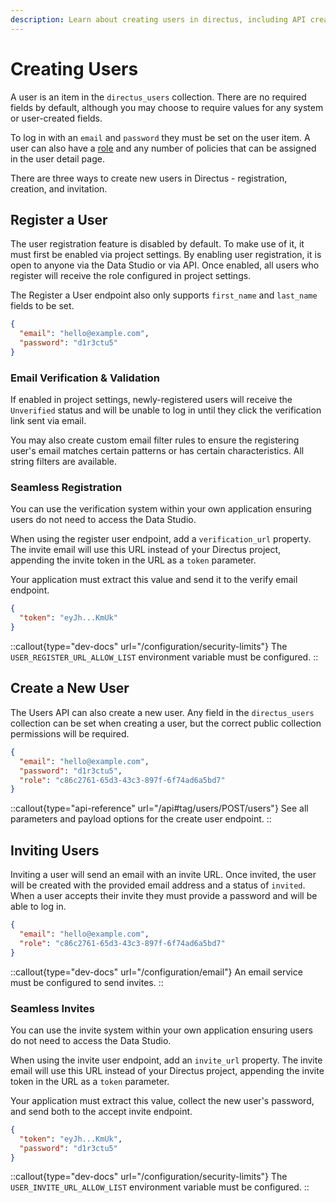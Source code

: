 ```yaml
---
description: Learn about creating users in directus, including API creation, inviting users, and seamless invites.
---
```


# Creating Users

A user is an item in the `directus_users` collection. There are no required fields by default, although you may choose to require values for any system or user-created fields.

<!-- TODO: IMAGE - user detail page -->

To log in with an `email` and `password` they must be set on the user item. A user can also have a [role](/auth/access-control) and any number of policies that can be assigned in the user detail page.

There are three ways to create new users in Directus - registration, creation, and invitation.

## Register a User

The user registration feature is disabled by default. To make use of it, it must first be enabled via project settings. By enabling user registration, it is open to anyone via the Data Studio or via API. Once enabled, all users who register will receive the role configured in project settings.

The Register a User endpoint also only supports `first_name` and `last_name` fields to be set.

```json [POST /register]
{
  "email": "hello@example.com",
  "password": "d1r3ctu5"
}
```

### Email Verification & Validation

If enabled in project settings, newly-registered users will receive the `Unverified` status and will be unable to log in until they click the verification link sent via email.

You may also create custom email filter rules to ensure the registering user's email matches certain patterns or has certain characteristics. All string filters are available.

### Seamless Registration

You can use the verification system within your own application ensuring users do not need to access the Data Studio.

When using the register user endpoint, add a `verification_url` property. The invite email will use this URL instead of your Directus project, appending the invite token in the URL as a `token` parameter.

<!-- TODO: Link to verify email endpoint -->

Your application must extract this value and send it to the verify email endpoint.

```json [POST /users/register/verify-email]
{
  "token": "eyJh...KmUk"
}
```

::callout{type="dev-docs" url="/configuration/security-limits"}
The `USER_REGISTER_URL_ALLOW_LIST` environment variable must be configured.
::

## Create a New User

The Users API can also create a new user. Any field in the `directus_users` collection can be set when creating a user, but the correct public collection permissions will be required.

```json [POST /users]
{
  "email": "hello@example.com",
  "password": "d1r3ctu5",
  "role": "c86c2761-65d3-43c3-897f-6f74ad6a5bd7"
}
```

::callout{type="api-reference" url="/api#tag/users/POST/users"}
See all parameters and payload options for the create user endpoint.
::

## Inviting Users

Inviting a user will send an email with an invite URL. Once invited, the user will be created with the provided email address and a status of `invited`. When a user accepts their invite they must provide a password and will be able to log in.

```json [POST /users/invite]
{
  "email": "hello@example.com",
  "role": "c86c2761-65d3-43c3-897f-6f74ad6a5bd7"
}
```

::callout{type="dev-docs" url="/configuration/email"}
An email service must be configured to send invites.
::

### Seamless Invites

You can use the invite system within your own application ensuring users do not need to access the Data Studio.

When using the invite user endpoint, add an `invite_url` property. The invite email will use this URL instead of your Directus project, appending the invite token in the URL as a `token` parameter.

Your application must extract this value, collect the new user's password, and send both to the accept invite endpoint.

```json [POST /users/invite/accept]
{
  "token": "eyJh...KmUk",
  "password": "d1r3ctu5"
}
```

::callout{type="dev-docs" url="/configuration/security-limits"}
The `USER_INVITE_URL_ALLOW_LIST` environment variable must be configured.
::
